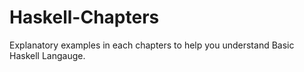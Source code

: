 # Haskell-Chapters
Explanatory examples in each chapters to help you understand Basic Haskell Langauge.

